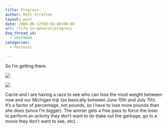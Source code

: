 ```yaml
---
title: Progress
author: Matt Stratton
layout: post
date: 2006-06-12T08:56:00+00:00
url: /life-in-general/progress
dsq_thread_id:
  - 28259668
categories:
  - Personal

---
```

So I&#8217;m getting there.

![][1]
  
![][2]

Carrie and I are having a race to see who can lose the most weight between now and our Michigan trip (so basically between June 10th and July 7th). It&#8217;s a factor of percentage, not pounds, so I have to lose more pounds than she does (since I&#8217;m bigger). The winner gets a free pass to force the loser to perform an activity they don&#8217;t want to do (take out the garbage, go to a movie they don&#8217;t want to see, etc).

 [1]: http://static.flickr.com/59/165696382_55dc2ac892.jpg?v=0
 [2]: http://static.flickr.com/67/165696379_9441b75049.jpg?v=0